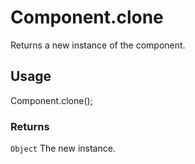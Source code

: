 # Component.clone

Returns a new instance of the component.

## Usage

Component.clone();

### Returns

`Object` The new instance.